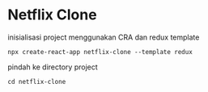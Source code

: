 # Netflix Clone

inisialisasi project menggunakan CRA dan redux template
```
npx create-react-app netflix-clone --template redux
```

pindah ke directory project
```
cd netflix-clone
```

